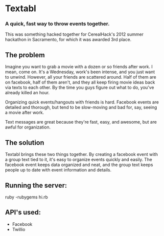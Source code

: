 Textabl
================================================
### A quick, fast way to throw events together.

This was something hacked together for CerealHack's 2012 summer hackathon in Sacramento, for which it was awarded 3rd place.

## The problem

Imagine you want to grab a movie with a dozen or so friends after work. I mean, come on. It's a Wednesday, work's been
intense, and you just want to unwind. However, all your friends are scattered around. Half of them are on facebook, half of
them aren't, and they all keep firing movie ideas back via texts to each other. By the time you guys figure out what to
do, you've already killed an hour. 

Organizing quick events/hangouts with friends is hard. Facebook events are detailed and thorough, but tend
to be slow-moving and bad for, say, seeing a movie after work.

Text messages are great because they're fast, easy, and awesome, but are awful for organization.

## The solution

Textabl brings these two things together. By creating a facebook event with a group text tied to it, it's easy to organize
events quickly and easily. The facebook event keeps data organized and neat, and the group text keeps people up to 
date with event information and details.

## Running the server:

ruby -rubygems hi.rb


## API's used:
* Facebook
* Twillio 
